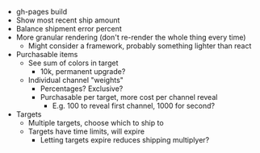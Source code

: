 * gh-pages build
* Show most recent ship amount
* Balance shipment error percent
* More granular rendering (don't re-render the whole thing every time)
  * Might consider a framework, probably something lighter than react
* Purchasable items
  * See sum of colors in target
    * 10k, permanent upgrade?
  * Individual channel "weights"
    * Percentages? Exclusive?
    * Purchasable per target, more cost per channel reveal
      * E.g. 100 to reveal first channel, 1000 for second?
* Targets
  * Multiple targets, choose which to ship to
  * Targets have time limits, will expire
    * Letting targets expire reduces shipping multiplyer?
